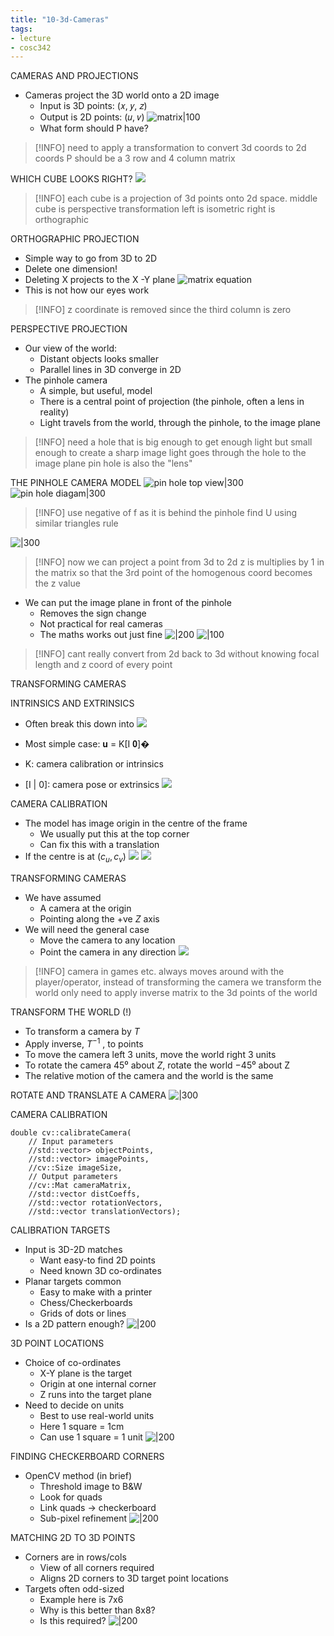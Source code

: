 ```yaml
---
title: "10-3d-Cameras"
tags: 
- lecture
- cosc342	
---
```



CAMERAS AND PROJECTIONS 
- Cameras project the 3D world onto a 2D image 
	- Input is 3D points:  (𝑥, 𝑦, 𝑧)
	- Output is 2D points: (𝑢, 𝑣)
![matrix|100](https://i.imgur.com/bMo02GG.png)
	- What form should P have?
> [!INFO] need to apply a transformation to convert 3d coords to 2d coords
> P should be a 3 row and 4 column matrix

WHICH CUBE LOOKS RIGHT?
![](https://i.imgur.com/sYpeZvX.png)
> [!INFO] each cube is a projection of 3d points onto 2d space.
> middle cube is perspective transformation
> left is isometric
> right is orthographic

ORTHOGRAPHIC PROJECTION 
- Simple way to go from 3D to 2D 
- Delete one dimension! 
- Deleting X projects to the X -Y plane 
![matrix equation](https://i.imgur.com/J2fPAp5.png)
- This is not how our eyes work
> [!INFO] z coordinate is removed since the third column is zero

PERSPECTIVE PROJECTION 
- Our view of the world: 
	- Distant objects looks smaller 
	- Parallel lines in 3D converge in 2D 
- The pinhole camera 
	- A simple, but useful, model 
	- There is a central point of projection (the pinhole, often a lens in reality) 
	- Light travels from the world, through the pinhole, to the image plane
> [!INFO] need a hole that is big enough to get enough light
> but small enough to create a sharp image
> light goes through the hole to the image plane
> pin hole is also the "lens"

THE PINHOLE CAMERA MODEL
![pin hole top view|300](https://i.imgur.com/bTSLvWR.png)
![pin hole diagam|300](https://i.imgur.com/TfclYHD.png)
> [!INFO] use negative of f as it is behind the pinhole
> find U using similar triangles rule

![|300](https://i.imgur.com/paeALF6.png)
> [!INFO] now we can project a point from 3d to 2d
> z is multiplies by 1 in the matrix so that the 3rd point of the homogenous coord becomes the z value

- We can put the image plane in front of the pinhole 
	- Removes the sign change 
	- Not practical for real cameras 
	- The maths works out just fine
![|200](https://i.imgur.com/hxPFHET.png)
![|100](https://i.imgur.com/KEiY1bf.png)

> [!INFO] cant really convert from 2d back to 3d without knowing focal length and z coord of every point

TRANSFORMING CAMERAS

INTRINSICS AND EXTRINSICS 
- Often break this down into 
![](https://i.imgur.com/3eENBA4.png)

- Most simple case: 𝐮 = K[I 𝟎]�
- K: camera calibration or intrinsics 
- [I | 0]: camera pose or extrinsics
![](https://i.imgur.com/9AwfvSk.png)

CAMERA CALIBRATION

- The model has image origin in the centre of the frame 
	- We usually put this at the top corner 
	- Can fix this with a translation 
- If the centre is at $(c_u, c_v)$ 
![](https://i.imgur.com/aIynYTx.png)
![](https://i.imgur.com/XfSdzye.png)


TRANSFORMING CAMERAS 
- We have assumed 
	- A camera at the origin 
	- Pointing along the +ve $Z$ axis 
- We will need the general case 
	- Move the camera to any location 
	- Point the camera in any direction
	![](https://i.imgur.com/oWYorU4.png)
> [!INFO] camera in games etc. always moves around with the player/operator,
> instead of transforming the camera we transform the world
> only need to apply inverse matrix to the 3d points of the world

TRANSFORM THE WORLD (!) 
- To transform a camera by $T$
- Apply inverse, $T^{-1}$ , to points 
- To move the camera left 3 units, move the world right 3 units 
- To rotate the camera $45⁰$ about $Z$, rotate the world $-45⁰$ about Z 
- The relative motion of the camera and the world is the same

ROTATE AND TRANSLATE A CAMERA
![|300](https://i.imgur.com/HKjLw2w.png)

CAMERA CALIBRATION
```
double cv::calibrateCamera( 
	// Input parameters 
	//std::vector> objectPoints, 
	//std::vector> imagePoints, 
	//cv::Size imageSize, 
	// Output parameters 
	//cv::Mat cameraMatrix, 
	//std::vector distCoeffs, 
	//std::vector rotationVectors, 
	//std::vector translationVectors);
```

CALIBRATION TARGETS 
- Input is 3D-2D matches 
	- Want easy-to find 2D points 
	- Need known 3D co-ordinates 
- Planar targets common 
	- Easy to make with a printer 
	- Chess/Checkerboards 
	- Grids of dots or lines 
- Is a 2D pattern enough?
![|200](https://i.imgur.com/dNpoWGM.png)

3D POINT LOCATIONS 
- Choice of co-ordinates 
	- X-Y plane is the target 
	- Origin at one internal corner 
	- Z runs into the target plane 
- Need to decide on units 
	- Best to use real-world units 
	- Here 1 square = 1cm 
	- Can use 1 square = 1 unit
![|200](https://i.imgur.com/BM0FzYg.png)

FINDING CHECKERBOARD CORNERS 
- OpenCV method (in brief) 
	- Threshold image to B&W 
	- Look for quads 
	- Link quads -> checkerboard 
	- Sub-pixel refinement
![|200](https://i.imgur.com/Gfhn2kX.png)

MATCHING 2D TO 3D POINTS 
- Corners are in rows/cols 
	- View of all corners required 
	- Aligns 2D corners to 3D target point locations 
- Targets often odd-sized 
	- Example here is 7x6
	- Why is this better than 8x8? 
	- Is this required?
![|200](https://i.imgur.com/5XIFVKT.png)


